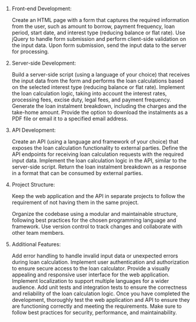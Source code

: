 1.  Front-end Development:

    Create an HTML page with a form that captures the required information from the user, such as 
        amount to borrow, 
        payment frequency, 
        loan period, 
        start date, 
        and interest type (reducing balance or flat rate).
    Use jQuery to handle form submission and perform client-side validation on the input data.
    Upon form submission, send the input data to the server for processing.

2.  Server-side Development:

    Build a server-side script (using a language of your choice) that receives the input data from the form and performs the loan calculations based on the selected interest type (reducing balance or flat rate).
    Implement the loan calculation logic, taking into account the interest rates, processing fees, excise duty, legal fees, and payment frequency.
    Generate the loan instalment breakdown, including the charges and the take-home amount.
    Provide the option to download the instalments as a PDF file or email it to a specified email address.

3.  API Development:

    Create an API (using a language and framework of your choice) that exposes the loan calculation functionality to external parties.
    Define the API endpoints for receiving loan calculation requests with the required input data.
    Implement the loan calculation logic in the API, similar to the server-side script.
    Return the loan instalment breakdown as a response in a format that can be consumed by external parties.

4.  Project Structure:
  
    Keep the web application and the API in separate projects to follow the requirement of not having them in the same project.

    Organize the codebase using a modular and maintainable structure, following best practices for the chosen programming language and framework.
    Use version control to track changes and collaborate with other team members.

5.  Additional Features:

    Add error handling to handle invalid input data or unexpected errors during loan calculation.
    Implement user authentication and authorization to ensure secure access to the loan calculator.
    Provide a visually appealing and responsive user interface for the web application.
    Implement localization to support multiple languages for a wider audience.
    Add unit tests and integration tests to ensure the correctness and reliability of the loan calculation logic.
    Once you have completed the development, thoroughly test the web application and API to ensure they are functioning correctly and meeting the requirements. Make sure to follow best practices for security, performance, and maintainability.

